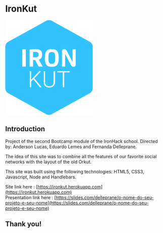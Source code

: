 # IronKut

![capa github](https://github.com/andersonlucasp/ironkut/blob/main/public/images/ironkut.png)  

## Introduction

Project of the second Bootcamp module of the IronHack school. Directed by: Anderson Lucas, Eduardo Lemes and Fernanda Delleprane.

The idea of this site was to combine all the features of our favorite social networks with the layout of the old Orkut.

This site was built using the following technologies: HTML5, CSS3, Javascript, Node and Handlebars. 

Site link here : [https://ironkut.herokuapp.com](https://ironkut.herokuapp.com)<br>
Presentation link here : [https://slides.com/delleprane/o-nome-do-seu-projeto-e-seu-nome](https://slides.com/delleprane/o-nome-do-seu-projeto-e-seu-nome)

## Thank you!
